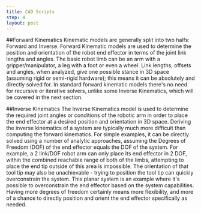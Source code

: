 ```yaml
---
title: CAD Scripts
step: 4
layout: post
---
```


##Forward Kinematics
Kinematic models are generally split into two halfs: Forward and Inverse.  Forward Kinematic models are used to determine the position and orientation of the robot end effector in terms of the joint link lengths and angles.  The basic robot limb can be an arm with a gripper/manipulator, a leg with a foot or even a wheel.  Link lengths, offsets and angles, when analyzed, give one possible stance in 3D space (assuming rigid or semi-rigid hardware); this means it can be absolutely and directly solved for.  In standard forward kinematic models there's no need for recursive or iterative solvers, unlike some Inverse Kinematics, which will be covered in the next section.

##Inverse Kinematics
The Inverse Kinematics model is used to determine the required joint angles or conditions of the robotic arm in order to place the end effector at a desired position and orientation in 3D space.  Deriving the inverse kinematics of a system are typically much more difficult than computing the forward kinematics.  For simple examples, it can be directly solved using a number of analytic approaches, assuming the Degrees of Freedom (DOF) of the end effector equals the DOF of the system.  For example, a 2 link/DOF robot arm can only place its end effector in 2 DOF, within the combined reachable range of both of the limbs, attempting to place the end tip outside of this area is impossible.  The orientation of that tool tip may also be unachievable - trying to position the tool tip can quickly overconstrain the system.  This planar system is an example where it's possible to overconstrain the end effector based on the system capabilities.  Having more degrees of freedom certainly means more flexibility, and more of a chance to directly position and orient the end effector specifically as needed.